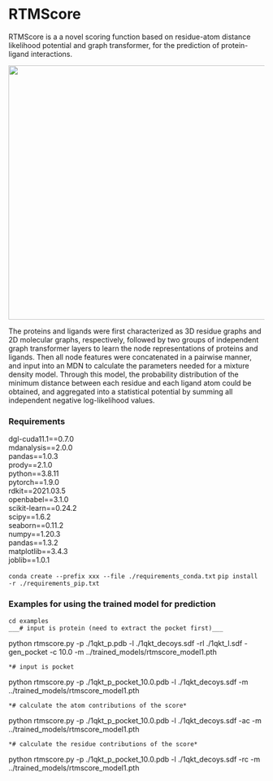 # RTMScore

RTMScore is a a novel scoring function based on residue-atom distance likelihood potential and graph transformer, for the prediction of protein-ligand interactions. 
<div align=center>
<img src="https://github.com/sc8668/RTMScore/blob/main/121.jpg" width="800px" height="500px">
</div> 

The proteins and ligands were first characterized as 3D residue graphs and 2D molecular graphs, respectively, followed by two groups of independent graph transformer layers to learn the node representations of proteins and ligands. Then all node features were concatenated in a pairwise manner, and input into an MDN to calculate the parameters needed for a mixture density model. Through this model, the probability distribution of the minimum distance between each residue and each ligand atom could be obtained, and aggregated into a statistical potential by summing all independent negative log-likelihood values.

### Requirements
dgl-cuda11.1==0.7.0   
mdanalysis==2.0.0    
pandas==1.0.3   
prody==2.1.0   
python==3.8.11   
pytorch==1.9.0   
rdkit==2021.03.5   
openbabel==3.1.0    
scikit-learn==0.24.2    
scipy==1.6.2   
seaborn==0.11.2   
numpy==1.20.3    
pandas==1.3.2   
matplotlib==3.4.3   
joblib==1.0.1   

```conda create --prefix xxx --file ./requirements_conda.txt```
```pip install -r ./requirements_pip.txt```

### Examples for using the trained model for prediction
```
cd examples
___# input is protein (need to extract the pocket first)___
```
python rtmscore.py -p ./1qkt_p.pdb -l ./1qkt_decoys.sdf -rl ./1qkt_l.sdf -gen_pocket -c 10.0 -m ../trained_models/rtmscore_model1.pth
```
*# input is pocket
```
python rtmscore.py -p ./1qkt_p_pocket_10.0.pdb -l ./1qkt_decoys.sdf -m ../trained_models/rtmscore_model1.pth
```
*# calculate the atom contributions of the score*
```
python rtmscore.py -p ./1qkt_p_pocket_10.0.pdb -l ./1qkt_decoys.sdf -ac -m ../trained_models/rtmscore_model1.pth
```
*# calculate the residue contributions of the score*
```
python rtmscore.py -p ./1qkt_p_pocket_10.0.pdb -l ./1qkt_decoys.sdf -rc -m ../trained_models/rtmscore_model1.pth
```







